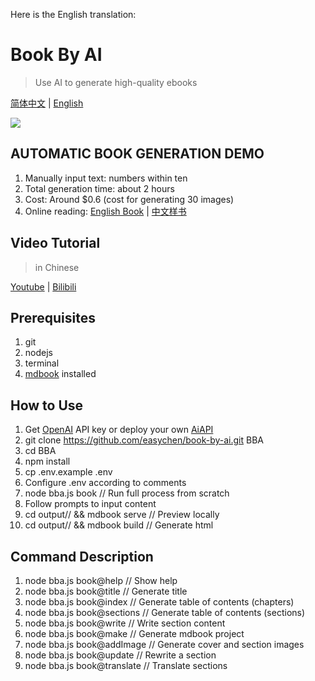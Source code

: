 Here is the English translation:

# Book By AI

> Use AI to generate high-quality ebooks

[简体中文](README.cn.md) | [English](README.md) 

[![](images/20230811203616.png)](https://github.com/easychen/book-by-ai/assets/1294760/e2b6e7f9-1be1-4321-b71f-3207cb202909)

## AUTOMATIC BOOK GENERATION DEMO

1. Manually input text: numbers within ten 
2. Total generation time: about 2 hours
3. Cost: Around $0.6  (cost for generating 30 images)
4. Online reading: [English Book](https://demo02.level06.com/) | [中文样书](https://demo01.level06.com/)

## Video Tutorial

> in Chinese

[Youtube](https://www.youtube.com/watch?v=iMUg8ccIeZg) | [Bilibili](https://www.bilibili.com/video/BV1Ku4y1q75F)

## Prerequisites

1. git
2. nodejs
3. terminal
4. [mdbook](https://rust-lang.github.io/mdBook/guide/installation.html) installed

## How to Use

1. Get [OpenAI](https://platform.openai.com/) API key or deploy your own [AiAPI](https://github.com/easychen/aiapi) 
2. git clone https://github.com/easychen/book-by-ai.git BBA
3. cd BBA
4. npm install
5. cp .env.example .env
6. Configure .env according to comments
7. node bba.js book // Run full process from scratch 
8. Follow prompts to input content
10. cd output/<book name>/ && mdbook serve // Preview locally
11. cd output/<book name>/ && mdbook build // Generate html

## Command Description

1. node bba.js book@help // Show help
2. node bba.js book@title // Generate title 
3. node bba.js book@index // Generate table of contents (chapters)
4. node bba.js book@sections // Generate table of contents (sections)
5. node bba.js book@write // Write section content
6. node bba.js book@make // Generate mdbook project
7. node bba.js book@addImage // Generate cover and section images
8. node bba.js book@update // Rewrite a section
9. node bba.js book@translate // Translate sections 